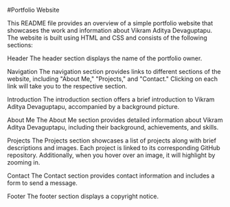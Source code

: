 #Portfolio Website

This README file provides an overview of a simple portfolio website that showcases the work and information about Vikram Aditya Devaguptapu. The website is built using HTML and CSS and consists of the following sections:

Header
The header section displays the name of the portfolio owner.

Navigation
The navigation section provides links to different sections of the website, including "About Me," "Projects," and "Contact." Clicking on each link will take you to the respective section.

Introduction
The introduction section offers a brief introduction to Vikram Aditya Devaguptapu, accompanied by a background picture.

About Me
The About Me section provides detailed information about Vikram Aditya Devaguptapu, including their background, achievements, and skills.

Projects
The Projects section showcases a list of projects along with brief descriptions and images. Each project is linked to its corresponding GitHub repository. Additionally, when you hover over an image, it will highlight by zooming in.

Contact
The Contact section provides contact information and includes a form to send a message.

Footer
The footer section displays a copyright notice.
